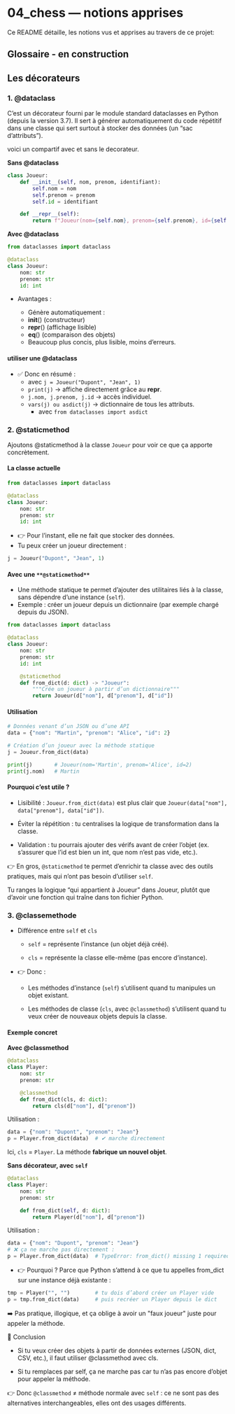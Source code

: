 # 04_chess — notions apprises


Ce README détaille, les notions vus et apprises au travers de ce projet:


## Glossaire - en construction

## Les décorateurs

### 1. **@dataclass**

C’est un décorateur fourni par le module standard dataclasses en Python (depuis la version 3.7).
Il sert à générer automatiquement du code répétitif dans une classe qui sert surtout à stocker des données (un “sac d’attributs”).

voici un compartif avec et sans le decorateur.

**Sans @dataclass**
```py
class Joueur:
    def __init__(self, nom, prenom, identifiant):
        self.nom = nom
        self.prenom = prenom
        self.id = identifiant

    def __repr__(self):
        return f"Joueur(nom={self.nom}, prenom={self.prenom}, id={self.id})"
```

**Avec @dataclass**
```py
from dataclasses import dataclass

@dataclass
class Joueur:
    nom: str
    prenom: str
    id: int
```
- Avantages :

    - Génère automatiquement :
    - __init__() (constructeur)
    - __repr__() (affichage lisible)
    - __eq__() (comparaison des objets)
    - Beaucoup plus concis, plus lisible, moins d’erreurs.

#### utiliser une @dataclass


- ✅ Donc en résumé :
    - avec ```j = Joueur("Dupont", "Jean", 1)```
    - ```print(j)``` → affiche directement grâce au __repr__.
    - ```j.nom, j.prenom, j.id``` → accès individuel.
    - ```vars(j) ou asdict(j)``` → dictionnaire de tous les attributs.
        - avec ```from dataclasses import asdict```


### 2. **@staticmethod**

Ajoutons @staticmethod à la classe ```Joueur``` pour voir ce que ça apporte concrètement.

#### La classe actuelle
```py
from dataclasses import dataclass

@dataclass
class Joueur:
    nom: str
    prenom: str
    id: int
```

- 👉 Pour l’instant, elle ne fait que stocker des données.
- Tu peux créer un joueur directement :
```py
j = Joueur("Dupont", "Jean", 1)
```

#### Avec une ```**@staticmethod**```

- Une méthode statique te permet d’ajouter des utilitaires liés à la classe, sans dépendre d’une instance (```self```).
- Exemple : créer un joueur depuis un dictionnaire (par exemple chargé depuis du JSON).

```py
from dataclasses import dataclass

@dataclass
class Joueur:
    nom: str
    prenom: str
    id: int

    @staticmethod
    def from_dict(d: dict) -> "Joueur":
        """Crée un joueur à partir d’un dictionnaire"""
        return Joueur(d["nom"], d["prenom"], d["id"])
```

#### Utilisation
```py
# Données venant d’un JSON ou d’une API
data = {"nom": "Martin", "prenom": "Alice", "id": 2}

# Création d’un joueur avec la méthode statique
j = Joueur.from_dict(data)

print(j)       # Joueur(nom='Martin', prenom='Alice', id=2)
print(j.nom)   # Martin
```

#### Pourquoi c’est utile ?

- Lisibilité : ```Joueur.from_dict(data)``` est plus clair que ```Joueur(data["nom"], data["prenom"], data["id"])```.

- Éviter la répétition : tu centralises la logique de transformation dans la classe.

- Validation : tu pourrais ajouter des vérifs avant de créer l’objet (ex. s’assurer que l’id est bien un int, que nom n’est pas vide, etc.).


👉 En gros, ```@staticmethod``` te permet d’enrichir ta classe avec des outils pratiques, mais qui n’ont pas besoin d’utiliser ```self```.

Tu ranges la logique “qui appartient à Joueur” dans Joueur, plutôt que d’avoir une fonction qui traîne dans ton fichier Python.

### 3. **@classemethode**

- Différence entre ```self``` et ```cls```

    - ```self``` = représente l’instance (un objet déjà créé).

    - ```cls``` = représente la classe elle-même (pas encore d’instance).

- 👉 Donc :

    - Les méthodes d’instance (```self```) s’utilisent quand tu manipules un objet existant.

    - Les méthodes de classe (```cls```, avec ```@classmethod```) s’utilisent quand tu veux créer de nouveaux objets depuis la classe.

#### Exemple concret

**Avec @classmethod**
```py
@dataclass
class Player:
    nom: str
    prenom: str

    @classmethod
    def from_dict(cls, d: dict):
        return cls(d["nom"], d["prenom"])
```

Utilisation :
```py
data = {"nom": "Dupont", "prenom": "Jean"}
p = Player.from_dict(data)  # ✔ marche directement
```

Ici, ```cls``` = ```Player```. La méthode **fabrique un nouvel objet**.

**Sans décorateur, avec ```self```**
```py
@dataclass
class Player:
    nom: str
    prenom: str

    def from_dict(self, d: dict):
        return Player(d["nom"], d["prenom"])
```

Utilisation :

```py
data = {"nom": "Dupont", "prenom": "Jean"}
# ❌ ça ne marche pas directement :
p = Player.from_dict(data)  # TypeError: from_dict() missing 1 required positional argument: 'self'
```

- 👉 Pourquoi ? Parce que Python s’attend à ce que tu appelles from_dict sur une instance déjà existante :
```py
tmp = Player("", "")        # tu dois d’abord créer un Player vide
p = tmp.from_dict(data)     # puis recréer un Player depuis le dict
```

➡️ Pas pratique, illogique, et ça oblige à avoir un "faux joueur" juste pour appeler la méthode.

🎯 Conclusion

- Si tu veux créer des objets à partir de données externes (JSON, dict, CSV, etc.), il faut utiliser @classmethod avec cls.

- Si tu remplaces par self, ça ne marche pas car tu n’as pas encore d’objet pour appeler la méthode.

👉 Donc ```@classmethod``` ≠ méthode normale avec ```self``` : ce ne sont pas des alternatives interchangeables, elles ont des usages différents.